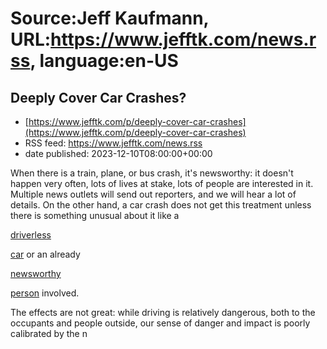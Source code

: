 # Source:Jeff Kaufmann, URL:https://www.jefftk.com/news.rss, language:en-US

## Deeply Cover Car Crashes?
 - [https://www.jefftk.com/p/deeply-cover-car-crashes](https://www.jefftk.com/p/deeply-cover-car-crashes)
 - RSS feed: https://www.jefftk.com/news.rss
 - date published: 2023-12-10T08:00:00+00:00

<p><span>

When there is a train, plane, or bus crash, it's newsworthy: it
doesn't happen very often, lots of lives at stake, lots of people are
interested in it. Multiple news outlets will send out reporters, and
we will hear a lot of details. On the other hand, a car crash does not
get this treatment unless there is something unusual about it like a
</span>

<a href="https://www.jefftk.com/p/uber-self-driving-crash">driverless</a>


<a href="https://www.nbcnews.com/tech/tech-news/driver-hits-pedestrian-pushing-path-self-driving-car-san-francisco-rcna118603">car</a>
or an already 

<a href="https://www.wbur.org/news/2023/06/07/boston-mayor-michelle-wu-car-crash">newsworthy</a>


<a href="https://www.wcvb.com/article/boston-city-councilor-kendra-lara-speeding-jamaica-plain-crash/44523573#">person</a>
involved.



<p>

The effects are not great: while driving is relatively dangerous, both
to the occupants and people outside, our sense of danger and impact is
poorly calibrated by the n

